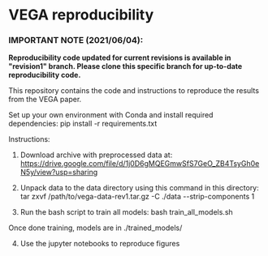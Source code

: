 # VEGA reproducibility


### IMPORTANT NOTE (2021/06/04): 
**Reproducibility code updated for current revisions is available in "revision1" branch. Please clone this specific branch for up-to-date reproducibility code.**

This repository contains the code and instructions to reproduce the results from the VEGA paper.

Set up your own environment with Conda and install required dependencies:
pip install -r requirements.txt

Instructions:

1) Download archive with preprocessed data at:
https://drive.google.com/file/d/1j0D6gMQEGmwSfS7GeO_ZB4TsyGh0eN5y/view?usp=sharing

2) Unpack data to the data directory using this command in this directory:
tar zxvf /path/to/vega-data-rev1.tar.gz -C ./data --strip-components 1

3) Run the bash script to train all models:
bash train_all_models.sh

Once done training, models are in ./trained_models/

4) Use the jupyter notebooks to reproduce figures
